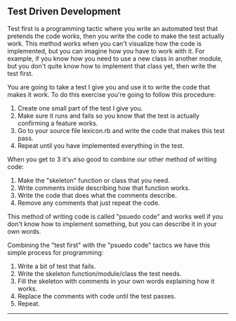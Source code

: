 ## <a name='TestDrivenDevelopment'></a>Test Driven Development

Test first is a programming tactic where you write an automated test that pretends the code works, then you write the code to make the test actually work. This method works when you can't visualize how the code is implemented, but you can imagine how you have to work with it. For example, if you know how you need to use a new class in another module, but you don't quite know how to implement that class yet, then write the test first.

You are going to take a test I give you and use it to write the code that makes it work. To do this exercise you're going to follow this procedure:

1. Create one small part of the test I give you.
2. Make sure it runs and fails so you know that the test is actually confirming a feature works.
3. Go to your source file lexicon.rb and write the code that makes this test pass.
4. Repeat until you have implemented everything in the test.

When you get to 3 it's also good to combine our other method of writing code:

1. Make the "skeleton" function or class that you need.
2. Write comments inside describing how that function works.
3. Write the code that does what the comments describe.
4. Remove any comments that just repeat the code.

This method of writing code is called "psuedo code" and works well if you don't know how to implement something, but you can describe it in your own words.

Combining the "test first" with the "psuedo code" tactics we have this simple process for programming:

1. Write a bit of test that fails.
2. Write the skeleton function/module/class the test needs.
3. Fill the skeleton with comments in your own words explaining how it works.
4. Replace the comments with code until the test passes.
5. Repeat.

----
